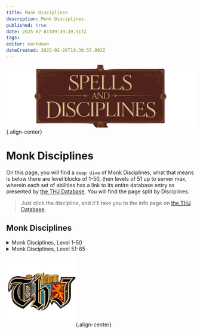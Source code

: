 ```yaml
---
title: Monk Disciplines
description: Monk Disciplines.
published: true
date: 2025-07-01T09:39:39.517Z
tags: 
editor: markdown
dateCreated: 2025-02-26T19:30:55.893Z
---
```


![spellsdisciplines.webp](/classes-and-abilities/spellsdisciplines.webp){.align-center}

# Monk Disciplines


On this page, you will find a `deep dive` of Monk Disciplines, what that means is below there are level blocks of 1-50, then levels of 51 up to server max, wherein each set of abilities has a link to its entire database entry as presented by [the THJ Database](eqdb.net). You will find the page split by Disciplines.


> Just click the discipline, and it'll take you to the info page on [the THJ Database](eqdb.net).

## Monk Disciplines
<details>
	<summary> Monk Disciplines, Level 1-50 </summary>

|Discipline Name|Level|
|---|---|
|<a href="https://eqdb.net/spell/detail/5225" target="_blank">Throw Stone</a>|1|
|<a href="https://eqdb.net/spell/detail/25060" target="_blank">Elbow Strike</a>|5|
|<a href="https://eqdb.net/spell/detail/4721" target="_blank">Focused Will Discipline</a>|10|
|<a href="https://eqdb.net/spell/detail/4585" target="_blank">Resistant Discipline</a>|30|
|<a href="https://eqdb.net/spell/detail/4614" target="_blank">Phantom Zephyr</a>|35|
|<a href="https://eqdb.net/spell/detail/4587" target="_blank">Fearless Discipline</a>|40|
|<a href="https://eqdb.net/spell/detail/4683" target="_blank">Phantom Wind</a>|50|

</details>

<details>
	<summary> Monk Disciplines, Level 51-65 </summary>

|Discipline Name|Level|
|---|---|
|<a href="https://eqdb.net/spell/detail/4510" target="_blank">Stonestance Discipline</a>|51|
|<a href="https://eqdb.net/spell/detail/4511" target="_blank">Thunderkick Discipline</a>|52|
|<a href="https://eqdb.net/spell/detail/4509" target="_blank">Whirlwind Discipline</a>|53|
|<a href="https://eqdb.net/spell/detail/4502" target="_blank">Voiddance Discipline</a>|54|
|<a href="https://eqdb.net/spell/detail/8923" target="_blank">Disciple's Aura</a>|55|
|<a href="https://eqdb.net/spell/detail/4512" target="_blank">Innerflame Discipline</a>|56|
|<a href="https://eqdb.net/spell/detail/4513" target="_blank">Hundred Fists Discipline</a>|57|
|<a href="https://eqdb.net/spell/detail/4684" target="_blank">Phantom Echo</a>|57|
|<a href="https://eqdb.net/spell/detail/4507" target="_blank">Silentfist Discipline</a>|59|
|<a href="https://eqdb.net/spell/detail/4508" target="_blank">Ashenhand Discipline</a>|60|
|<a href="https://eqdb.net/spell/detail/6752" target="_blank">Leopard Claw</a>|61|
|<a href="https://eqdb.net/spell/detail/4692" target="_blank">Planeswalk Discipline</a>|61|
|<a href="https://eqdb.net/spell/detail/4687" target="_blank">Healing Will Discipline</a>|63|
|<a href="https://eqdb.net/spell/detail/4691" target="_blank">Speed Focus Discipline</a>|63|
|<a href="https://eqdb.net/spell/detail/4698" target="_blank">Phantom Call</a>|64|
|<a href="https://eqdb.net/spell/detail/5020" target="_blank">Ancient: Phantom Chaos</a>|65|
|<a href="https://eqdb.net/spell/detail/4690" target="_blank">Earthwalk Discipline</a>|65|
|<a href="https://eqdb.net/spell/detail/5019" target="_blank">Phantom Shadow</a>|65|

</details>

![pagebreak1.webp](/pagebreak1.webp){.align-center}